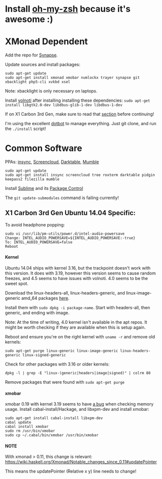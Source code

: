 # Install [oh-my-zsh](https://github.com/robbyrussell/oh-my-zsh) because it's awesome :)

XMonad Dependent
================

Add the repo for [Synapse](https://launchpad.net/~synapse-core/+archive/ubuntu/testing).

Update sources and install packages:
```
sudo apt-get update
sudo apt-get install xmonad xmobar numlockx trayer synapse git xbacklight php5-cli xvkbd xsel
```

Note: xbacklight is only necessary on laptops.

Install [volnoti](https://github.com/hcchu/volnoti#compilation-from-source-archive)
after installing installing these dependencies: `sudo apt-get install libgtk2.0-dev libdbus-glib-1-dev libdbus-1-dev`

If on X1 Carbon 3rd Gen, make sure to read that [section](#x1-carbon-3rd-gen-ubuntu-1404-specific)
before continuing!

I'm using the excellent [dotbot](https://github.com/anishathalye/dotbot) to
manage everything. Just git clone, and run the `./install` script!



Common Software
===============

PPAs:
[insync](https://www.insynchq.com/downloads),
[Screencloud](https://screencloud.net/#download),
[Darktable](https://launchpad.net/~pmjdebruijn/+archive/ubuntu/darktable-release),
[Mumble](https://wiki.mumble.info/wiki/Installing_Mumble#Ubuntu)

```
sudo apt-get update
sudo apt-get install insync screencloud tree roxterm darktable pidgin keepass2 filezilla mumble
```

Install [Sublime](http://www.sublimetext.com/) and its [Package Control](https://packagecontrol.io/installation)

The `git update-submodules` command is failing currently!

## X1 Carbon 3rd Gen Ubuntu 14.04 Specific:

To avoid headphone popping:
```
sudo vi /usr/lib/pm-utils/power.d/intel-audio-powersave
Change: INTEL_AUDIO_POWERSAVE=${INTEL_AUDIO_POWERSAVE:-true}
To: INTEL_AUDIO_POWERSAVE=false
Reboot
```

#### Kernel
Ubuntu 14.04 ships with kernel 3.16, but the trackpoint doesn't work with this
version. It does with 3.19, however this version seems to cause random freezes,
and 4.5 seems to have issues with volnoti. 4.0 seems to be the sweet spot.

Download the linux-headers-all, linux-headers-generic, and linux-image-generic
amd_64 packages [here](http://kernel.ubuntu.com/~kernel-ppa/mainline/v4.0-vivid/).

Install them with `sudo dpkg -i package-name`. Start with headers-all, then
generic, and ending with image.

Note: At the time of writing, 4.0 kernel isn't available in the apt repos. It
might be worth checking if they are available when this is setup again.

Reboot and ensure you're on the right kernel with `uname -r` and remove old kernels:
```
sudo apt-get purge linux-generic linux-image-generic linux-headers-generic linux-signed-generic
```

Check for other packages with 3.16 or older kernels:
```
dpkg -l | grep -E "linux-(generic|headers|image|signed)" | colrm 80
```

Remove packages that were found with `sudo apt-get purge`

#### xmobar

xmobar 0.19 with kernel 3.19 seems to have [a bug](https://github.com/jaor/xmobar/issues/170) when checking memory usage.
Install cabal-install/Hackage, and libxpm-dev and install xmobar:
```
sudo apt-get install cabal-install libxpm-dev
cabal update
cabal install xmobar
sudo rm /usr/bin/xmobar
sudo cp ~/.cabal/bin/xmobar /usr/bin/xmobar
```


#### NOTE
With xmonad > 0.11, this change is relevant:
https://wiki.haskell.org/Xmonad/Notable_changes_since_0.11#updatePointer

This means the updatePointer (Relative x y) line needs to change!
